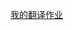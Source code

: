 [我的翻译作业][1]


  [1]: file:///C:/Users/HP/Desktop/An%20Intro%20to%20Git%20and%20GitHub%20for%20Beginners%20%28Tutorial%29.html
